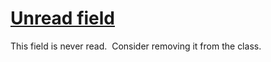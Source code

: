 # [Unread field](https://spotbugs.readthedocs.io/en/latest/bugDescriptions.html#URF_UNREAD_FIELD)

 This field is never read.  Consider removing it from the class.